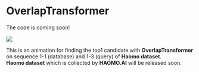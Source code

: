 # OverlapTransformer

The code is coming soon!

<img src="https://github.com/haomo-ai/OverlapTransformer/blob/master/query_database.gif" >  

This is an animation for finding the top1 candidate with **OverlapTransformer** on sequence 1-1 (database) and 1-3 (query) of **Haomo dataset**.  
**Haomo dataset** which is collected by **HAOMO.AI** will be released soon.   
